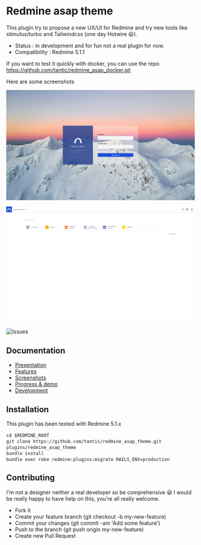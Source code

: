 # Redmine asap theme

This plugin try to propose a new UX/UI for Redmine and try new tools like stimulus/turbo and Tailwindcss (one day Hotwire :smiley:).

* Status : in development and for fun not a real plugin for now.
* Compatibility : Redmine 5.1.1

If you want to test it quickly with docker, you can use the repo https://github.com/tantic/redmine_asap_docker.git

Here are some screenshots

![Login page](doc/img/login.png)

![Welcome page](doc/img/Redmine-asap-theme_welcome-page.png)

![Issues](img/issues2.png)


## Documentation

* [Presentation](doc/presentation.md)
* [Features](doc/features.md)
* [Screenshots](doc/screenshots.md)
* [Progress & demo](doc/progress.md)
* [Development](doc/development.md)

## Installation

This plugin has been tested with Redmine 5.1.x

```
cd $REDMINE_ROOT
git clone https://github.com/tantic/redmine_asap_theme.git plugins/redmine_asap_theme
bundle install
bundle exec rake redmine:plugins:migrate RAILS_ENV=production
```

## Contributing

I'm not a designer neither a real developer so be comprehensive :smiley: I would be really happy to have help on this, you're all really welcome.

* Fork it
* Create your feature branch (git checkout -b my-new-feature)
* Commit your changes (git commit -am 'Add some feature')
* Push to the branch (git push origin my-new-feature)
* Create new Pull Request